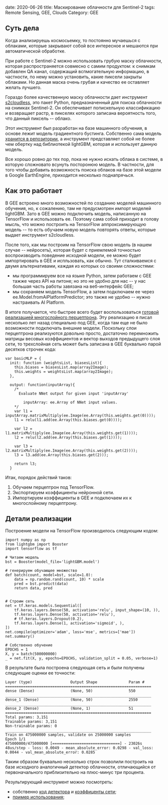 date: 2020-06-26
title: Маскирование облачности для Sentinel-2
tags: Remote Sensing, GEE, Clouds
Category: GEE

## Суть дела

Когда анализируешь космосьемку, то постоянно мучаешься с облаками, которые закрывают
собой все интересное и мешаются при автоматической обработке.

При работе с Sentinel-2 можно использовать грубую маску облачности, которая распространяется
совмесно с самим продуктом: к снимкам добавлен QA канал, содержащий вспмогательную информацию, 
в частности, по нему можно установить, какие пиксели закрыты облаками. Но данная маска очень
грубая и качество ее оставляет желать лучшего. 

Гораздо более качественную маску облачности дает инструмент [s2cloudless](https://github.com/sentinel-hub/sentinel2-cloud-detector),
это пакет Python, предназначенный для поиска облачности на снимках Sentinel-2. Он обеспечивает попискельную
классификацию и возвращает растр, в пикселях которого записана вероятность того, что данный пиксель -- облако.

Этот инструмент был разработан на базе машинного обучения, в основе лежит модель градиентного бустинга. Собственно
сама модель [хранится в репозитории](https://github.com/sentinel-hub/sentinel2-cloud-detector/tree/master/s2cloudless/models),
а инструмент представляет собой не более чем обертку над библиотекой lightGBM, которая и использует данную модель.


Все хорошо ровно до тех пор, пока не нужно искать облака в системе, в которую сложновато всунуть посторонюю модель. 
В частности, для того чтобы добавить возможность поиска облаков на базе этой модели в Google EarthEngine,
приходится несколько поднапрячься.

## Как это работает
В GEE встроено много возможностей по созданию моделей машинного обучения, но, к сожалению, там не предусмотрен импорт моделей lightGBM.
Зато в GEE можно подключить модель, написанную на TensorFlow и использовать ее. Поэтому сама собой приходит в голову мысль,
что можно построить на TensorFlow аппроксимирующую модель -- то есть обучаем новую модель повторять ответы, которые выдает
инструмент s2cloudless.

После того, как мы построим на TensorFlow свою модель (в нашем случае -- нейросеть), которая будет с приемлемой точностью
воспроизводить поведение исходной модели, ее можно будет импортировать в GEE и испльзовать, как обычно.
Тут сталкиваемся с двумя альтернативами, каждая из которых со своими сложностями:

 * мы программируем все на языке Python, затем работаем с GEE тажже через API на питоне; но это не удобно для нас -- у нас большая часть работы завязана на веб-интерфейс GEE;
 * мы сохраняем модель TensorFlow, а затем подключаем ее через ee.Model.fromAiPlatformPredictor; это также не удобно -- нужно настраивать AI Platform.

В итоге получается, что быстрее всего будет воспользоваться [готовой реализацией многослойного перцептрона](https://code.earthengine.google.com/d0932076572dd95fffed43b0aa716bc8?noload=true).
Эту реализацию я писал несколько лет назад специально под GEE, когда там еще не было возможности подключать внешние модели.
Поскольку слои перцептрона реализуются довольно просто, достаточно перемножить матрицы весовых коэффициентов и вектор выходов предыдущего слоя сети,
то трехслойная сеть может быть записана в GEE буквально парой десятков строчек кода:

```{javascript}
var basicMLP = {
  init: function (weightsList, biasesList){ 
    this.biases = biasesList.map(array2Image);
    this.weights = weightsList.map(array2Image);
  },
  
  output: function(inputArray){
    /*
      Evaluate NNet output for given input 'inputArray'
      
        inputArray: ee.Array of NNet input values.
    */
    var l1 = inputArray.matrixMultiply(ee.Image(ee.Array(this.weights.get(0))));
    l1 = relu(l1.add(ee.Array(this.biases.get(0))));
    
    var l2 = l1.matrixMultiply(ee.Image(ee.Array(this.weights.get(1))));
    l2 = relu(l2.add(ee.Array(this.biases.get(1))));
    
    var l3 = l2.matrixMultiply(ee.Image(ee.Array(this.weights.get(2))));
    l3 = l3.add(ee.Array(this.biases.get(2)));
    
    return l3;
  }

```


Итак, порядок действий таков:

1. Обучаем перцептрон под TensorFlow.
2. Экспортируем коэффициенты нейронной сети.
3. Импортируем коэффициенты в GEE и подключаем их к многослойному перцептрону.



## Детали реализации
Построение модели на TensorFlow производилось следующим кодом:

```{Python}
import numpy as np
from lightgbm import Booster
import tensorflow as tf

# Читаем модель
bst = Booster(model_file='lightGBM.model')

# генерируем обучающее множество
def batch(count, model=bst, scale=1.0):
    data = np.random.rand(count, 10) * scale
    pred = bst.predict(data)
    return data, pred


# Строим сеть
net = tf.keras.models.Sequential([
    tf.keras.layers.Dense(50, activation='relu', input_shape=(10, )),
    tf.keras.layers.Dense(50, activation='relu'),
    # tf.keras.layers.Dropout(0.2),
    tf.keras.layers.Dense(1, activation='sigmoid', ),
])
net.compile(optimizer='adam', loss='mse', metrics=['mae'])
net.summary()

# Собственно обучение
EPOCHS = 1
X, y = batch(500000000)
_ = net.fit(X, y, epochs=EPOCHS, validation_split = 0.05, verbose=1)
```

В результате была построена следующая сеть и были получены следующие оценки ее точности:
```
Layer (type)                 Output Shape              Param #   
=================================================================
dense (Dense)                (None, 50)                550       
_________________________________________________________________
dense_1 (Dense)              (None, 50)                2550      
_________________________________________________________________
dense_2 (Dense)              (None, 1)                 51        
=================================================================
Total params: 3,151
Trainable params: 3,151
Non-trainable params: 0
_________________________________________________________________
Train on 475000000 samples, validate on 25000000 samples
Epoch 1/1
475000000/475000000 [==============================] - 23026s 48us/step - loss: 0.0049 - mean_absolute_error: 0.0298 - val_loss: 0.0044 - val_mean_absolute_error: 0.0285
```

Таким образом буквально несколько строк позволили построить на базе исходного 
аналогичный детектор облачности, отличающийся от первоначального приблизительно на плюс-минус три процента.

Результирующий инструмент можно посмотреть:

 * собственно [код детектора](https://code.earthengine.google.com/68c182c59bfefe05479539cb7015f9eb?noload=true) и [коэффиценты сети](https://code.earthengine.google.com/fee34a8031983d0d6cb03638012dc7d0?noload=true);
 * [пример использования](https://code.earthengine.google.com/8410e65b4bf52bdc0a6261a9c442ea99);

